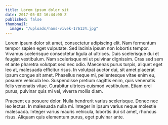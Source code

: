 ```yaml
---
title: Lorem ipsum dolor sit
date: 2017-05-02 16:44:00 Z
published: false
thumbnail:
  image: "/uploads/hans-vivek-176134.jpg"
---
```


Lorem ipsum dolor sit amet, consectetur adipiscing elit. Nam fermentum tempor sapien eget vulputate. Sed lacinia ipsum non lobortis tempor. Vivamus scelerisque consectetur ligula at ultrices. Duis scelerisque dui et feugiat vestibulum. Nam scelerisque mi ut pulvinar dignissim. Cras sed sem et ante pharetra volutpat sed nec odio. Maecenas purus turpis, aliquet eget leo at, malesuada efficitur risus. In volutpat auctor dui, sit amet placerat ipsum congue sit amet. Phasellus neque mi, pellentesque vitae enim eu, posuere vehicula leo. Suspendisse pretium sagittis enim, quis venenatis felis venenatis vitae. Curabitur ultrices euismod vestibulum. Etiam orci purus, pulvinar quis mi vel, viverra mollis diam.

Praesent eu posuere dolor. Nulla hendrerit varius scelerisque. Donec nec leo lectus. In malesuada nulla mi. Integer in ipsum varius neque molestie malesuada. Integer varius mauris vehicula, lobortis dui sit amet, rhoncus risus. Aliquam quis elementum purus, eget pulvinar ante.